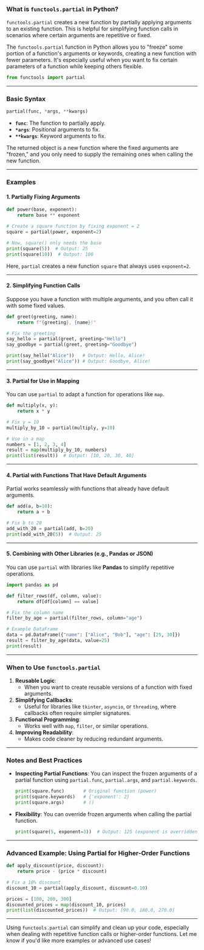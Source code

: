 ### **What is `functools.partial` in Python?**
`functools.partial` creates a new function by partially applying arguments to an existing function. This is helpful for simplifying function calls in scenarios where certain arguments are repetitive or fixed.

The `functools.partial` function in Python allows you to "freeze" some portion of a function's arguments or keywords, creating a new function with fewer parameters. It's especially useful when you want to fix certain parameters of a function while keeping others flexible.

```python
from functools import partial
```

---

### **Basic Syntax**
```python
partial(func, *args, **kwargs)
```

- **`func`**: The function to partially apply.
- **`*args`**: Positional arguments to fix.
- **`**kwargs`**: Keyword arguments to fix.

The returned object is a new function where the fixed arguments are "frozen," and you only need to supply the remaining ones when calling the new function.

---

### **Examples**

#### **1. Partially Fixing Arguments**
```python
def power(base, exponent):
    return base ** exponent

# Create a square function by fixing exponent = 2
square = partial(power, exponent=2)

# Now, square() only needs the base
print(square(5))  # Output: 25
print(square(10))  # Output: 100
```

Here, `partial` creates a new function `square` that always uses `exponent=2`.

---

#### **2. Simplifying Function Calls**
Suppose you have a function with multiple arguments, and you often call it with some fixed values.

```python
def greet(greeting, name):
    return f"{greeting}, {name}!"

# Fix the greeting
say_hello = partial(greet, greeting="Hello")
say_goodbye = partial(greet, greeting="Goodbye")

print(say_hello("Alice"))   # Output: Hello, Alice!
print(say_goodbye("Alice")) # Output: Goodbye, Alice!
```

---

#### **3. Partial for Use in Mapping**
You can use `partial` to adapt a function for operations like `map`.

```python
def multiply(x, y):
    return x * y

# Fix y = 10
multiply_by_10 = partial(multiply, y=10)

# Use in a map
numbers = [1, 2, 3, 4]
result = map(multiply_by_10, numbers)
print(list(result))  # Output: [10, 20, 30, 40]
```

---

#### **4. Partial with Functions That Have Default Arguments**
Partial works seamlessly with functions that already have default arguments.

```python
def add(a, b=10):
    return a + b

# Fix b to 20
add_with_20 = partial(add, b=20)
print(add_with_20(5))  # Output: 25
```

---

#### **5. Combining with Other Libraries (e.g., Pandas or JSON)**
You can use `partial` with libraries like **Pandas** to simplify repetitive operations.

```python
import pandas as pd

def filter_rows(df, column, value):
    return df[df[column] == value]

# Fix the column name
filter_by_age = partial(filter_rows, column="age")

# Example DataFrame
data = pd.DataFrame({"name": ["Alice", "Bob"], "age": [25, 30]})
result = filter_by_age(data, value=25)
print(result)
```

---

### **When to Use `functools.partial`**
1. **Reusable Logic**:
   - When you want to create reusable versions of a function with fixed arguments.
2. **Simplifying Callbacks**:
   - Useful for libraries like `tkinter`, `asyncio`, or `threading`, where callbacks often require simpler signatures.
3. **Functional Programming**:
   - Works well with `map`, `filter`, or similar operations.
4. **Improving Readability**:
   - Makes code cleaner by reducing redundant arguments.

---

### **Notes and Best Practices**
- **Inspecting Partial Functions**:
   You can inspect the frozen arguments of a partial function using `partial.func`, `partial.args`, and `partial.keywords`.

   ```python
   print(square.func)       # Original function (power)
   print(square.keywords)   # {'exponent': 2}
   print(square.args)       # ()
   ```

- **Flexibility**:
   You can override frozen arguments when calling the partial function.
   ```python
   print(square(5, exponent=3))  # Output: 125 (exponent is overridden)
   ```

---

### **Advanced Example: Using Partial for Higher-Order Functions**

```python
def apply_discount(price, discount):
    return price - (price * discount)

# Fix a 10% discount
discount_10 = partial(apply_discount, discount=0.10)

prices = [100, 200, 300]
discounted_prices = map(discount_10, prices)
print(list(discounted_prices))  # Output: [90.0, 180.0, 270.0]
```

---

Using `functools.partial` can simplify and clean up your code, especially when dealing with repetitive function calls or higher-order functions. Let me know if you'd like more examples or advanced use cases!
